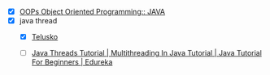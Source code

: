 - [X] [OOPs Object Oriented Programming:: JAVA](https://www.youtube.com/playlist?list=PLsyeobzWxl7rb5KatAnlvZFgLQ8RS4091)
- [X] java thread
	- [X] [Telusko](https://youtu.be/L95658yXRgI)
	- [ ] [Java Threads Tutorial | Multithreading In Java Tutorial | Java Tutorial For Beginners | Edureka](https://youtu.be/TCd8QIS-2KI)


